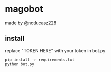 # magobot
made by @notlucasz228

## install
replace "TOKEN HERE" with  your token in bot.py

```shell
pip install -r requirements.txt
python bot.py
```
